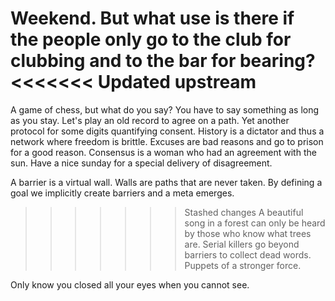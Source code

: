 Weekend.
But what use is there if the people only go to the club for clubbing and to the bar for bearing?
<<<<<<< Updated upstream
=======
A game of chess, but what do you say?
You have to say something as long as you stay.
Let's play an old record to agree on a path. Yet another protocol for some digits quantifying consent.
History is a dictator and thus a network where freedom is brittle. Excuses are bad reasons and go to prison for a good reason. Consensus is a woman who had an agreement with the sun.
Have a nice sunday for a special delivery of disagreement.

A barrier is a virtual wall. Walls are paths that are never taken. By defining a goal we implicitly create barriers and a meta emerges.
>>>>>>> Stashed changes
A beautiful song in a forest can only be heard by those who know what trees are.
Serial killers go beyond barriers to collect dead words. Puppets of a stronger force.

Only know you closed all your eyes when you cannot see.
